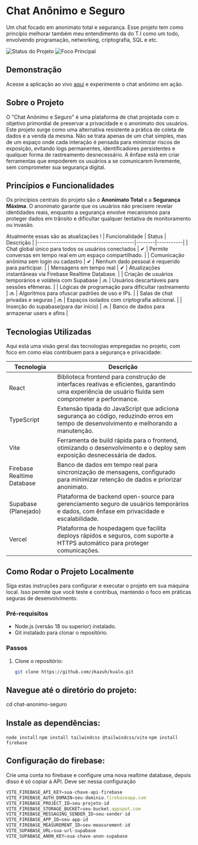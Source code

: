 # Chat Anônimo e Seguro

Um chat focado em anonimato total e segurança.
Esse projeto tem como princípio melhorar também meu entendimento da do T.I como um todo, envolvendo programação, networking, criptografia, SQL e etc.

![Status do Projeto](https://img.shields.io/badge/Status-Em%20Desenvolvimento-yellow?style=flat-square)
![Foco Principal](https://img.shields.io/badge/Foco-Privacidade-blue?style=flat-square)

## Demonstração

Acesse a aplicação ao vivo [aqui](https://bostil.zkazuh.com.br/) e experimente o chat anônimo em ação.

## Sobre o Projeto

O "Chat Anônimo e Seguro" é uma plataforma de chat projetada com o objetivo primordial de preservar a privacidade e o anonimato dos usuários. Este projeto surge como uma alternativa resistente a prática de coleta de dados e a venda da mesma. Não se trata apenas de um chat simples, mas de um espaço onde cada interação é pensada para minimizar riscos de exposição, evitando logs permanentes, identificadores persistentes e qualquer forma de rastreamento desnecessário. A ênfase está em criar ferramentas que empoderem os usuários a se comunicarem livremente, sem comprometer sua segurança digital.

## Princípios e Funcionalidades

Os princípios centrais do projeto são o **Anonimato Total** e a **Segurança Máxima**. O anonimato garante que os usuários não precisem revelar identidades reais, enquanto a segurança envolve mecanismos para proteger dados em trânsito e dificultar qualquer tentativa de monitoramento ou invasão.

Atualmente essas são as atualizações !
| Funcionalidade                          | Status | Descrição |
|-----------------------------------------|--------|-----------|
| Chat global único para todos os usuários conectados | ✔     | Permite conversas em tempo real em um espaço compartilhado. |
| Comunicação anônima sem login ou cadastro | ✔     | Nenhum dado pessoal é requerido para participar. |
| Mensagens em tempo real                 | ✔     | Atualizações instantâneas via Firebase Realtime Database. |
| Criação de usuários temporários e voláteis com Supabase | 🔜    | Usuários descartáveis para sessões efêmeras. |
| Lógicas de programação para dificultar rastreamento | 🔜    | Algoritmos para ofuscar padrões de uso e IPs. |
| Salas de chat privadas e seguras        | 🔜    | Espaços isolados com criptografia adicional. |
| Inserção do supabase(para dar início)        | 🔜    | Banco de dados para armazenar users e afins |

## Tecnologias Utilizadas

Aqui está uma visão geral das tecnologias empregadas no projeto, com foco em como elas contribuem para a segurança e privacidade:

| Tecnologia       | Descrição |
|------------------|-----------|
| React           | Biblioteca frontend para construção de interfaces reativas e eficientes, garantindo uma experiência de usuário fluida sem comprometer a performance. |
| TypeScript      | Extensão tipada do JavaScript que adiciona segurança ao código, reduzindo erros em tempo de desenvolvimento e melhorando a manutenção. |
| Vite            | Ferramenta de build rápida para o frontend, otimizando o desenvolvimento e o deploy sem exposição desnecessária de dados. |
| Firebase Realtime Database | Banco de dados em tempo real para sincronização de mensagens, configurado para minimizar retenção de dados e priorizar anonimato. |
| Supabase (Planejado) | Plataforma de backend open-source para gerenciamento seguro de usuários temporários e dados, com ênfase em privacidade e escalabilidade. |
| Vercel          | Plataforma de hospedagem que facilita deploys rápidos e seguros, com suporte a HTTPS automático para proteger comunicações. |

## Como Rodar o Projeto Localmente

Siga estas instruções para configurar e executar o projeto em sua máquina local. Isso permite que você teste e contribua, mantendo o foco em práticas seguras de desenvolvimento.

### Pré-requisitos
- Node.js (versão 18 ou superior) instalado.
- Git instalado para clonar o repositório.

### Passos
1. Clone o repositório:
   ```bash
   git clone https://github.com/zkazuh/kvalo.git

## Navegue até o diretório do projeto:
cd chat-anonimo-seguro

## Instale as dependências:
```node install```
```npm install tailwindcss @tailwindcss/vite```
```npm install firebase```

## Configuração do firebase:
Crie uma conta no firebase e configure uma nova realtime database, depois disso é só copiar a API.
Deve ser nessa configuração

```js
VITE_FIREBASE_API_KEY=sua-chave-api-firebase
VITE_FIREBASE_AUTH_DOMAIN=seu-dominio.firebaseapp.com
VITE_FIREBASE_PROJECT_ID=seu-projeto-id
VITE_FIREBASE_STORAGE_BUCKET=seu-bucket.appspot.com
VITE_FIREBASE_MESSAGING_SENDER_ID=seu-sender-id
VITE_FIREBASE_APP_ID=seu-app-id
VITE_FIREBASE_MEASUREMENT_ID=seu-measurement-id
VITE_SUPABASE_URL=sua-url-supabase
VITE_SUPABASE_ANON_KEY=sua-chave-anon-supabase
```
